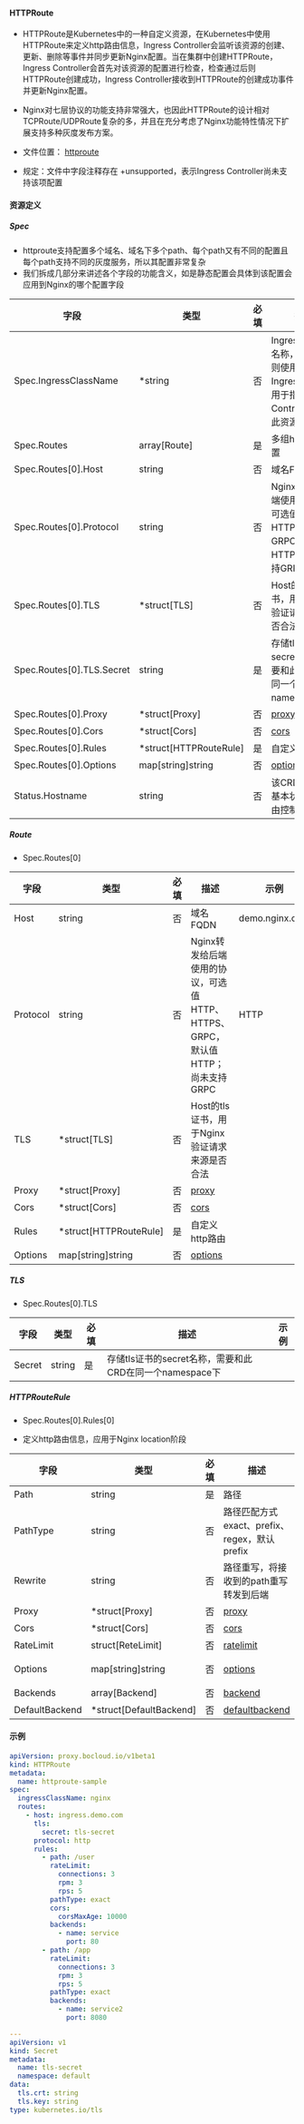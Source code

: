 #### HTTPRoute

- HTTPRoute是Kubernetes中的一种自定义资源，在Kubernetes中使用HTTPRoute来定义http路由信息，Ingress Controller会监听该资源的创建、更新、删除等事件并同步更新Nginx配置。当在集群中创建HTTPRoute，Ingress Controller会首先对该资源的配置进行检查，检查通过后则HTTPRoute创建成功，Ingress Controller接收到HTTPRoute的创建成功事件并更新Nginx配置。

- Nginx对七层协议的功能支持非常强大，也因此HTTPRoute的设计相对TCPRoute/UDPRoute复杂的多，并且在充分考虑了Nginx功能特性情况下扩展支持多种灰度发布方案。

- 文件位置： [httproute](../apis/proxy/v1beta1/httproute_types.go)

- 规定：文件中字段注释存在 +unsupported，表示Ingress Controller尚未支持该项配置



#### 资源定义

##### Spec

- httproute支持配置多个域名、域名下多个path、每个path又有不同的配置且每个path支持不同的灰度服务，所以其配置非常复杂
- 我们拆成几部分来讲述各个字段的功能含义，如是静态配置会具体到该配置会应用到Nginx的哪个配置字段

| 字段                      | 类型                   | 必填 | 描述                                                         | 示例           |
| ------------------------- | ---------------------- | ---- | ------------------------------------------------------------ | -------------- |
| Spec.IngressClassName     | *string                | 否   | IngressClass的名称，如果为空则使用默认IngressClass，用于指定哪个Controller处理此资源 | nginx          |
| Spec.Routes               | array[Route]           | 是   | 多组http路由配置                                             |                |
| Spec.Routes[0].Host       | string                 | 否   | 域名FQDN                                                     | demo.nginx.com |
| Spec.Routes[0].Protocol   | string                 | 否   | Nginx转发给后端使用的协议，可选值HTTP、HTTPS、GRPC，默认值HTTP；尚未支持GRPC | HTTP           |
| Spec.Routes[0].TLS        | *struct[TLS]           | 否   | Host的tls证书，用于Nginx验证请求来源是否合法                 |                |
| Spec.Routes[0].TLS.Secret | string                 | 是   | 存储tls证书的secret名称，需要和此CRD在同一个namespace下      | tls-cert       |
| Spec.Routes[0].Proxy      | *struct[Proxy]         | 否   | [proxy](httproute-proxy.md)                                  |                |
| Spec.Routes[0].Cors       | *struct[Cors]          | 否   | [cors](httproute-cors.md)                                    |                |
| Spec.Routes[0].Rules      | *struct[HTTPRouteRule] | 是   | 自定义http路由                                               |                |
| Spec.Routes[0].Options    | map[string]string      | 否   | [options](httproute-options.md)                              |                |
| Status.Hostname           | string                 | 否   | 该CRD资源的基本状态信息，由控制器填充                        | 尚未支持       |

##### Route  

- Spec.Routes[0]

| 字段     | 类型                   | 必填 | 描述                                                         | 示例           |
| -------- | ---------------------- | ---- | ------------------------------------------------------------ | -------------- |
| Host     | string                 | 否   | 域名FQDN                                                     | demo.nginx.com |
| Protocol | string                 | 否   | Nginx转发给后端使用的协议，可选值HTTP、HTTPS、GRPC，默认值HTTP；尚未支持GRPC | HTTP           |
| TLS      | *struct[TLS]           | 否   | Host的tls证书，用于Nginx验证请求来源是否合法                 |                |
| Proxy    | *struct[Proxy]         | 否   | [proxy](httproute-proxy.md)                                  |                |
| Cors     | *struct[Cors]          | 否   | [cors](httproute-cors.md)                                    |                |
| Rules    | *struct[HTTPRouteRule] | 是   | 自定义http路由                                               |                |
| Options  | map[string]string      | 否   | [options](httproute-options.md)                              |                |

##### TLS

- Spec.Routes[0].TLS

| 字段   | 类型   | 必填 | 描述                                                    | 示例 |
| ------ | ------ | ---- | ------------------------------------------------------- | ---- |
| Secret | string | 是   | 存储tls证书的secret名称，需要和此CRD在同一个namespace下 |      |

##### HTTPRouteRule

- Spec.Routes[0].Rules[0]

- 定义http路由信息，应用于Nginx location阶段

| 字段           | 类型                    | 必填 | 描述                                          | 示例     |
| -------------- | ----------------------- | ---- | --------------------------------------------- | -------- |
| Path           | string                  | 是   | 路径                                          | /user    |
| PathType       | string                  | 否   | 路径匹配方式exact、prefix、regex，默认prefix  | exact    |
| Rewrite        | string                  | 否   | 路径重写，将接收到的path重写转发到后端        | /abc     |
| Proxy          | *struct[Proxy]          | 否   | [proxy](httproute-proxy.md)                   |          |
| Cors           | *struct[Cors]           | 否   | [cors](httproute-cors.md)                     |          |
| RateLimit      | struct[ReteLimit]       | 否   | [ratelimit](httproute-ratelimit.md)                |          |
| Options        | map[string]string       | 否   | [options](httproute-options.md)               | 尚未支持 |
| Backends       | array[Backend]          | 否   | [backend](httproute-backend.md)               |          |
| DefaultBackend | *struct[DefaultBackend] | 否   | [defaultbackend](httproute-defaultbackend.md) |          |



#### 示例

```yaml
apiVersion: proxy.bocloud.io/v1beta1
kind: HTTPRoute
metadata:
  name: httproute-sample
spec:
  ingressClassName: nginx
  routes:
    - host: ingress.demo.com
      tls:
        secret: tls-secret
      protocol: http
      rules:
        - path: /user
          rateLimit:
            connections: 3
            rpm: 3
            rps: 5
          pathType: exact
          cors:
            corsMaxAge: 10000
          backends:
            - name: service
              port: 80
        - path: /app
          rateLimit:
            connections: 3
            rpm: 3
            rps: 5
          pathType: exact
          backends:
            - name: service2
              port: 8080

---
apiVersion: v1
kind: Secret
metadata:
  name: tls-secret
  namespace: default
data:
  tls.crt: string
  tls.key: string
type: kubernetes.io/tls

```